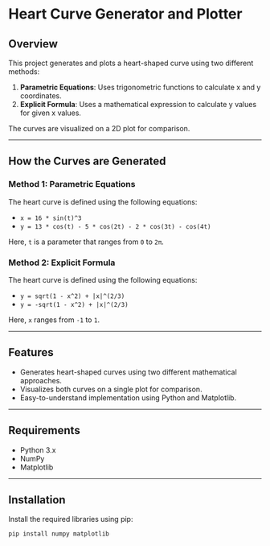 # Heart Curve Generator and Plotter

## Overview
This project generates and plots a heart-shaped curve using two different methods:

1. **Parametric Equations**: Uses trigonometric functions to calculate x and y coordinates.
2. **Explicit Formula**: Uses a mathematical expression to calculate y values for given x values.

The curves are visualized on a 2D plot for comparison.

---

## How the Curves are Generated

### Method 1: Parametric Equations
The heart curve is defined using the following equations:
- `x = 16 * sin(t)^3`
- `y = 13 * cos(t) - 5 * cos(2t) - 2 * cos(3t) - cos(4t)`

Here, `t` is a parameter that ranges from `0` to `2π`.

### Method 2: Explicit Formula
The heart curve is defined using the following equations:
- `y = sqrt(1 - x^2) + |x|^(2/3)`
- `y = -sqrt(1 - x^2) + |x|^(2/3)`

Here, `x` ranges from `-1` to `1`.

---

## Features
- Generates heart-shaped curves using two different mathematical approaches.
- Visualizes both curves on a single plot for comparison.
- Easy-to-understand implementation using Python and Matplotlib.

---

## Requirements
- Python 3.x
- NumPy
- Matplotlib

---

## Installation
Install the required libraries using pip:

```bash
pip install numpy matplotlib
